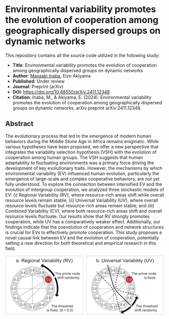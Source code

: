 # Environmental variability promotes the evolution of cooperation among geographically dispersed groups on dynamic networks

This repository contains all the source code utilized in the following study:

- **Title**: Environmental variability promotes the evolution of cooperation among geographically dispersed groups on dynamic networks
- **Author**: [Masaaki Inaba](https://www.researchgate.net/profile/Masaaki-Inaba-3), Eizo Akiyama
- **Published**: Under review
- **Journal**: Preprint (arXiv)
- **DOI**: https://doi.org/10.48550/arXiv.2411.12348
- **Citation**: Inaba, M., & Akiyama, E. (2024). Environmental variability promotes the evolution of cooperation among geographically dispersed groups on dynamic networks. arXiv preprint arXiv:2411.12348.

## Abstract

The evolutionary process that led to the emergence of modern human behaviors during the Middle Stone Age in Africa remains enigmatic.
While various hypotheses have been proposed, we offer a new perspective that integrates the variability selection hypothesis (VSH) with the evolution of cooperation among human groups.
The VSH suggests that human adaptability to fluctuating environments was a primary force driving the development of key evolutionary traits.
However, the mechanisms by which environmental variability (EV) influenced human evolution, particularly the emergence of large-scale and complex cooperative behaviors, are not yet fully understood.
To explore the connection between intensified EV and the evolution of intergroup cooperation, we analyzed three stochastic models of EV:
(i) Regional Variability (RV), where resource-rich areas shift while overall resource levels remain stable;
(ii) Universal Variability (UV), where overall resource levels fluctuate but resource-rich areas remain stable; and
(iii) Combined Variability (CV), where both resource-rich areas shift and overall resource levels fluctuate.
Our results show that RV strongly promotes cooperation, while UV has a comparatively weaker effect.
Additionally, our findings indicate that the coevolution of cooperation and network structures is crucial for EVs to effectively promote cooperation.
This study proposes a novel causal link between EV and the evolution of cooperation, potentially setting a new direction for both theoretical and empirical research in this field.

![Fig.1](notebook/img/Fig1.png)
